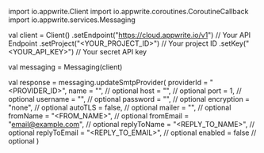 import io.appwrite.Client
import io.appwrite.coroutines.CoroutineCallback
import io.appwrite.services.Messaging

val client = Client()
    .setEndpoint("https://cloud.appwrite.io/v1") // Your API Endpoint
    .setProject("&lt;YOUR_PROJECT_ID&gt;") // Your project ID
    .setKey("&lt;YOUR_API_KEY&gt;") // Your secret API key

val messaging = Messaging(client)

val response = messaging.updateSmtpProvider(
    providerId = "<PROVIDER_ID>",
    name = "<NAME>", // optional
    host = "<HOST>", // optional
    port = 1, // optional
    username = "<USERNAME>", // optional
    password = "<PASSWORD>", // optional
    encryption = "none", // optional
    autoTLS = false, // optional
    mailer = "<MAILER>", // optional
    fromName = "<FROM_NAME>", // optional
    fromEmail = "email@example.com", // optional
    replyToName = "<REPLY_TO_NAME>", // optional
    replyToEmail = "<REPLY_TO_EMAIL>", // optional
    enabled = false // optional
)
